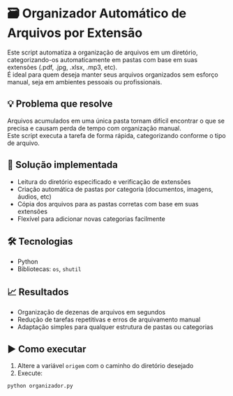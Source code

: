 # 🗃️ Organizador Automático de Arquivos por Extensão

Este script automatiza a organização de arquivos em um diretório, categorizando-os automaticamente em pastas com base em suas extensões (.pdf, .jpg, .xlsx, .mp3, etc).  
É ideal para quem deseja manter seus arquivos organizados sem esforço manual, seja em ambientes pessoais ou profissionais.

## 💡 Problema que resolve
Arquivos acumulados em uma única pasta tornam difícil encontrar o que se precisa e causam perda de tempo com organização manual.  
Este script executa a tarefa de forma rápida, categorizando conforme o tipo de arquivo.

## 🚀 Solução implementada
- Leitura do diretório especificado e verificação de extensões
- Criação automática de pastas por categoria (documentos, imagens, áudios, etc)
- Cópia dos arquivos para as pastas corretas com base em suas extensões
- Flexível para adicionar novas categorias facilmente


## 🛠️ Tecnologias
- Python
- Bibliotecas: `os`, `shutil`

## 📈 Resultados
- Organização de dezenas de arquivos em segundos
- Redução de tarefas repetitivas e erros de arquivamento manual
- Adaptação simples para qualquer estrutura de pastas ou categorias

## ▶️ Como executar
1. Altere a variável `origem` com o caminho do diretório desejado
2. Execute:
```bash
python organizador.py

